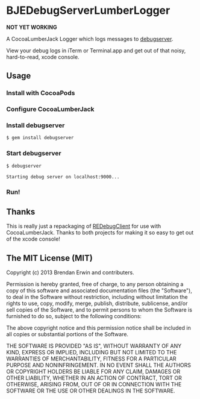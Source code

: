 BJEDebugServerLumberLogger
==========================

**NOT YET WORKING**

A CocoaLumberJack Logger which logs messages to [debugserver](http://rubygems.org/gems/debugserver).

View your debug logs in iTerm or Terminal.app and get out of that noisy, hard-to-read, xcode console.


## Usage

### Install with CocoaPods

### Configure CocoaLumberJack

### Install debugserver

```bash
$ gem install debugserver
```

### Start debugserver
```bash
$ debugserver

Starting debug server on localhost:9000...
```

### Run!


## Thanks

This is really just a repackaging of [REDebugClient](https://github.com/romaonthego/REDebugClient) for use with CocoaLumberJack.
Thanks to both projects for making it so easy to get out of the xcode console!

## The MIT License (MIT)

Copyright (c) 2013 Brendan Erwin and contributers.

Permission is hereby granted, free of charge, to any person obtaining a copy
of this software and associated documentation files (the "Software"), to deal
in the Software without restriction, including without limitation the rights
to use, copy, modify, merge, publish, distribute, sublicense, and/or sell
copies of the Software, and to permit persons to whom the Software is
furnished to do so, subject to the following conditions:

The above copyright notice and this permission notice shall be included in
all copies or substantial portions of the Software.

THE SOFTWARE IS PROVIDED "AS IS", WITHOUT WARRANTY OF ANY KIND, EXPRESS OR
IMPLIED, INCLUDING BUT NOT LIMITED TO THE WARRANTIES OF MERCHANTABILITY,
FITNESS FOR A PARTICULAR PURPOSE AND NONINFRINGEMENT. IN NO EVENT SHALL THE
AUTHORS OR COPYRIGHT HOLDERS BE LIABLE FOR ANY CLAIM, DAMAGES OR OTHER
LIABILITY, WHETHER IN AN ACTION OF CONTRACT, TORT OR OTHERWISE, ARISING FROM,
OUT OF OR IN CONNECTION WITH THE SOFTWARE OR THE USE OR OTHER DEALINGS IN
THE SOFTWARE.
